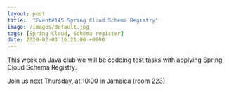```yaml
---
layout: post
title:  "Event#145 Spring Cloud Schema Registry"
image: /images/default.jpg
tags: [Spring Cloud, Schema register]
date: 2020-02-03 16:21:00 +0200
---
```


This week on Java club we will be codding test tasks with applying Spring Cloud Schema Registry. []()

Join us next Thursday, at 10:00 in Jamaica (room 223)